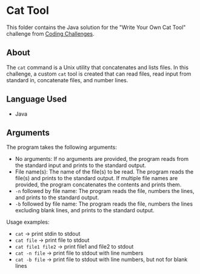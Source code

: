 # Cat Tool

This folder contains the Java solution for the "Write Your Own Cat Tool" challenge from [Coding Challenges](https://codingchallenges.fyi/challenges/challenge-cat/). 

## About

The `cat` command is a Unix utility that concatenates and lists files. In this challenge, a custom `cat` tool is created that can read files, read input from standard in, concatenate files, and number lines.

## Language Used

- Java

## Arguments

The program takes the following arguments:

- No arguments: If no arguments are provided, the program reads from the standard input and prints to the standard output.
- File name(s): The name of the file(s) to be read. The program reads the file(s) and prints to the standard output. If multiple file names are provided, the program concatenates the contents and prints them.
- `-n` followed by file name: The program reads the file, numbers the lines, and prints to the standard output.
- `-b` followed by file name: The program reads the file, numbers the lines excluding blank lines, and prints to the standard output.

Usage examples:

- `cat` -> print stdin to stdout
- `cat file` -> print file to stdout
- `cat file1 file2` -> print file1 and file2 to stdout
- `cat -n file` -> print file to stdout with line numbers
- `cat -b file` -> print file to stdout with line numbers, but not for blank lines